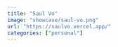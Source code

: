 ```yaml
---
title: "Saul Vo"
image: "showcase/saul-vo.png"
url: "https://saulvo.vercel.app/"
categories: ["personal"]
---
```

